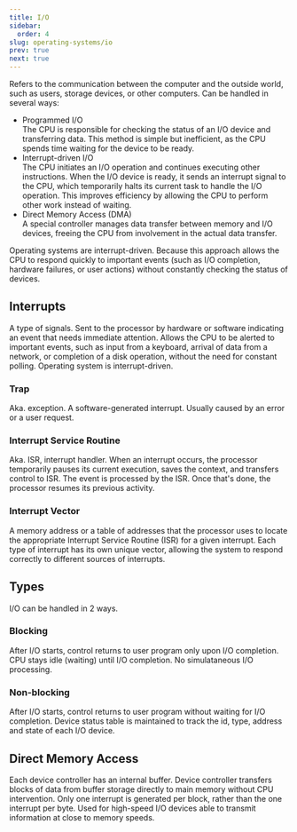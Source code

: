 ```yaml
---
title: I/O
sidebar:
  order: 4
slug: operating-systems/io
prev: true
next: true
---
```


Refers to the communication between the computer and the outside world, such as users, storage devices, or other computers. Can be handled in several ways:

- Programmed I/O   
  The CPU is responsible for checking the status of an I/O device and transferring data. This method is simple but inefficient, as the CPU spends time waiting for the device to be ready.
- Interrupt-driven I/O   
  The CPU initiates an I/O operation and continues executing other instructions. When the I/O device is ready, it sends an interrupt signal to the CPU, which temporarily halts its current task to handle the I/O operation. This improves efficiency by allowing the CPU to perform other work instead of waiting.
- Direct Memory Access (DMA)   
  A special controller manages data transfer between memory and I/O devices, freeing the CPU from involvement in the actual data transfer.

Operating systems are interrupt-driven. Because this approach allows the CPU to respond quickly to important events (such as I/O completion, hardware failures, or user actions) without constantly checking the status of devices.

## Interrupts

A type of signals. Sent to the processor by hardware or software indicating an event that needs immediate attention. Allows the CPU to be alerted to important events, such as input from a keyboard, arrival of data from a network, or completion of a disk operation, without the need for constant polling. Operating system is interrupt-driven.

### Trap

Aka. exception. A software-generated interrupt. Usually caused by an error or a user request.

### Interrupt Service Routine

Aka. ISR, interrupt handler. When an interrupt occurs, the processor temporarily pauses its current execution, saves the context, and transfers control to ISR. The event is processed by the ISR. Once that's done, the processor resumes its previous activity.

### Interrupt Vector

A memory address or a table of addresses that the processor uses to locate the appropriate Interrupt Service Routine (ISR) for a given interrupt. Each type of interrupt has its own unique vector, allowing the system to respond correctly to different sources of interrupts.

## Types

I/O can be handled in 2 ways.

### Blocking

After I/O starts, control returns to user program only upon I/O completion. CPU stays idle (waiting) until I/O completion. No simulataneous I/O processing.

### Non-blocking

After I/O starts, control returns to user program without waiting for I/O completion. Device status table is maintained to track the id, type, address and state of each I/O device.

## Direct Memory Access

Each device controller has an internal buffer. Device controller transfers blocks of data from buffer storage directly to main memory without CPU intervention. Only one interrupt is generated per block, rather than the one interrupt per byte. Used for high-speed I/O devices able to transmit information at close to memory speeds.
